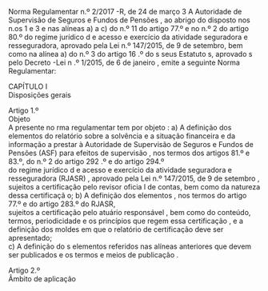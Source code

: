  
 
 
Norma Regulamentar  n.º 2/2017 -R, de 24 de março  3 
A Autoridade de Supervisão de Seguros e Fundos de Pensões , ao abrigo do disposto nos n.os 1 e 
3 e nas alíneas a) a c) do n.º 11 do artigo 77.º  e no n.º 2 do artigo 80.º do regime jurídico d e acesso 
e exercício da atividade seguradora e resseguradora, aprovado pela Lei n.º 147/2015, de 9 de 
setembro,  bem como na alínea a) do n.º 3 do artigo 16 .º do s seus Estatuto s, aprovado s pelo 
Decreto -Lei n .º 1/2015, de 6 de janeiro , emite a seguinte Norma Regulamentar:  
 
CAPÍTULO I  
Disposições gerais  
 
Artigo 1.º  
Objeto  
A presente no rma regulamentar tem por objeto : 
a) A definição dos elementos do relatório sobre a solvência e a situação financeira  e da 
informação a prestar à Autoridade de Supervisão de Seguros e Fundos de Pensões  (ASF) para 
efeitos de supervisão , nos termos dos artigos 81.º  e 83.º, do n.º 2 do artigo 292 .º e do artigo 294.º  
do regime jurídico d e acesso e exercício da atividade seguradora e resseguradora  (RJASR) , 
aprovado pela Lei n.º 147/2015, de 9 de setembro , sujeitos a certificação pelo revisor oficia l de 
contas, bem como da natureza dessa certificaçã o; 
b) A definição dos elementos , nos termos do artigo 77.º  e do artigo 283.º  do RJASR,  
sujeitos a certificação pelo atuário responsável , bem como do conteúdo, termos, periodicidade e 
os princípios que regem essa certificação , e a definição dos moldes em que o  relatório de 
certificação deve ser apresentado;  
c) A definição do s elementos referidos nas alíneas anteriores  que devem ser publicados 
e os termos e meios de publicação . 
 
Artigo 2.º  
Âmbito de aplicação  